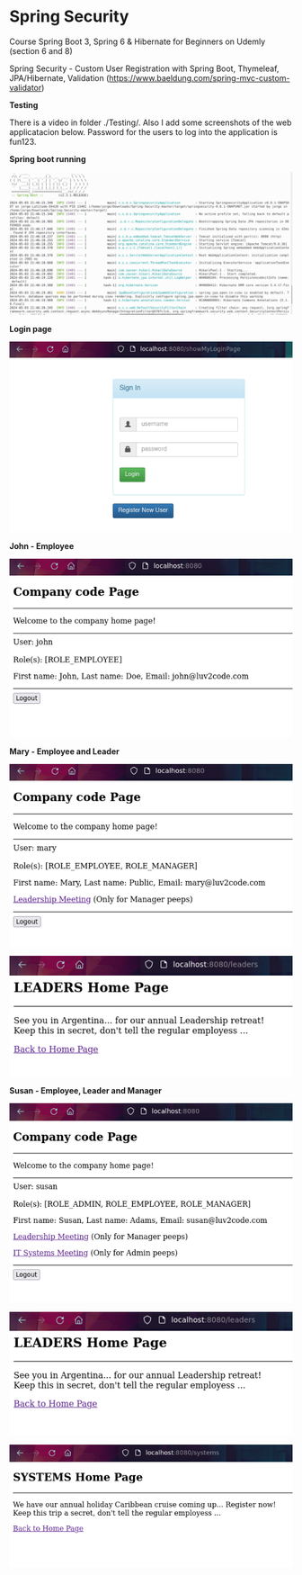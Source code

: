 # Spring Security
Course Spring Boot 3, Spring 6 & Hibernate for Beginners on Udemly (section 6 and 8)

Spring Security - Custom User Registration with Spring Boot, Thymeleaf, JPA/Hibernate, Validation (https://www.baeldung.com/spring-mvc-custom-validator)

**Testing**

There is a video in folder ./Testing/. Also I add some screenshots of the web applicatacion below. Password for the users to log into the application is fun123.


**Spring boot running**

![alt_text](https://github.com/Jorge36/Spring-Security/blob/926179df88da03aa3829a3645031322b3ee5007e/Testing/spring_boot_running.png)

**Login page**

![alt_text](https://github.com/Jorge36/Spring-Security/blob/926179df88da03aa3829a3645031322b3ee5007e/Testing/login.png)

**John - Employee**

![alt_text](https://github.com/Jorge36/Spring-Security/blob/926179df88da03aa3829a3645031322b3ee5007e/Testing/john_role_employee.png)

**Mary - Employee and Leader**

![alt_text](https://github.com/Jorge36/Spring-Security/blob/926179df88da03aa3829a3645031322b3ee5007e/Testing/mary_role_employee_manager.png)

![alt_text](https://github.com/Jorge36/Spring-Security/blob/926179df88da03aa3829a3645031322b3ee5007e/Testing/mary_leader.png)

**Susan - Employee, Leader and Manager**

![alt_text](https://github.com/Jorge36/Spring-Security/blob/926179df88da03aa3829a3645031322b3ee5007e/Testing/susan_role_employee_manager_admin.png)

![alt_text](https://github.com/Jorge36/Spring-Security/blob/926179df88da03aa3829a3645031322b3ee5007e/Testing/susan_leader.png)

![alt_text](https://github.com/Jorge36/Spring-Security/blob/926179df88da03aa3829a3645031322b3ee5007e/Testing/susan_systems.png)
